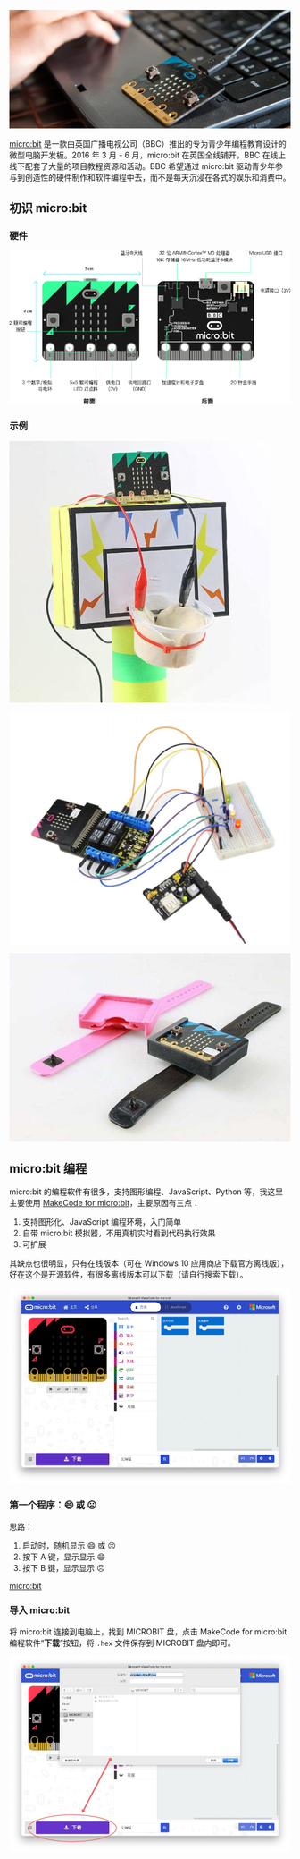 ![](_media/microbit.jpg)

[micro:bit](https://microbit.org "micro:bit") 是一款由英国广播电视公司（BBC）推出的专为青少年编程教育设计的微型电脑开发板。2016 年 3 月 - 6 月，micro:bit 在英国全线铺开，BBC 在线上线下配套了大量的项目教程资源和活动。BBC 希望通过 micro:bit 驱动青少年参与到创造性的硬件制作和软件编程中去，而不是每天沉浸在各式的娱乐和消费中。

## 初识 micro:bit

### 硬件

![](_media/mb-hardware.png "micro:bit")

### 示例

![](_media/mb-example-1.jpg "电子投篮框")

![](_media/mb-example-2.jpg "继电器电灯")

![](_media/mb-example-3.jpg "3D打印手表")

## micro:bit 编程

micro:bit 的编程软件有很多，支持图形编程、JavaScript、Python 等，我这里主要使用 [MakeCode for micro:bit](https://makecode.microbit.org)，主要原因有三点：

1. 支持图形化、JavaScript 编程环境，入门简单
2. 自带 micro:bit 模拟器，不用真机实时看到代码执行效果
3. 可扩展

其缺点也很明显，只有在线版本（可在 Windows 10 应用商店下载官方离线版），好在这个是开源软件，有很多离线版本可以下载（请自行搜索下载）。

![](_media/makecode-ui.jpg "makecode")

### 第一个程序：:smile: 或 :frowning_face:

思路：

1. 启动时，随机显示 :smile: 或 :frowning_face:
2. 按下 A 键，显示显示 :smile:
3. 按下 B 键，显示显示 :frowning_face:

[micro:bit](https://makecode.microbit.org/#pub:_ezbUeULWufhb ":include :type=iframe")

### 导入 micro:bit

将 micro:bit 连接到电脑上，找到 MICROBIT 盘，点击 MakeCode for micro:bit 编程软件“**下载**”按钮，将 `.hex` 文件保存到 MICROBIT 盘内即可。

![](_media/makecode-download.jpg "下载程序到 micro:bit")
